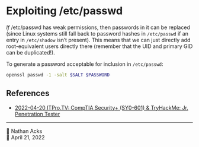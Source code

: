 # Exploiting /etc/passwd

*If* /etc/passwd has weak permissions, then passwords in it can be replaced (since Linux systems still fall back to password hashes in `/etc/passwd` if an entry in `/etc/shadow` isn’t present). This means that we can just directly add root-equivalent users directly there (remember that the UID and primary GID can be duplicated!).

To generate a password acceptable for inclusion in `/etc/passwd`:

```bash
openssl passwd -1 -salt $SALT $PASSWORD
```

## References

* [2022-04-20 ITPro.TV: CompTIA Security+ (SY0-601) & TryHackMe: Jr. Penetration Tester](../log/2022-04-20-itprotv-comptia-security-plus-and-tryhackme-jr-penetration-tester.md)

- - - -

<span aria-hidden="true">👤</span> Nathan Acks  
<span aria-hidden="true">📅</span> April 21, 2022
